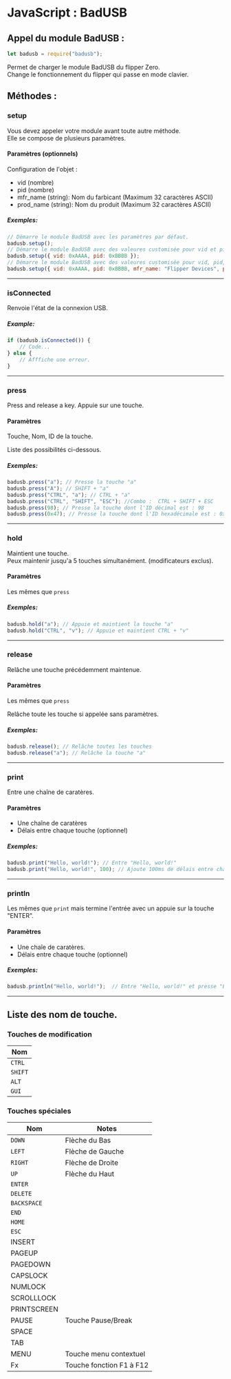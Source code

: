 # JavaScript : BadUSB
## Appel du module BadUSB :
```js
let badusb = require("badusb");
``` 

Permet de charger le module BadUSB du flipper Zero. <br>
Change le fonctionnement du flipper qui passe en mode clavier.

## Méthodes :
### setup
Vous devez appeler votre module avant toute autre méthode.<br>
Elle se compose de plusieurs paramètres.

#### Paramètres (optionnels)
Configuration de l'objet :
- vid (nombre)
- pid (nombre)
- mfr_name (string): Nom du farbicant (Maximum 32 caractères ASCII)
- prod_name (string): Nom du produit (Maximum 32 caractères ASCII)

##### Exemples:
```js
// Démarre le module BadUSB avec les paramètres par défaut. 
badusb.setup();
// Démarre le module BadUSB avec des valeures customisée pour vid et pid.
badusb.setup({ vid: 0xAAAA, pid: 0xBBBB }); 
// Démarre le module BadUSB avec des valeures customisée pour vid, pid, le farbicant et le produit.
badusb.setup({ vid: 0xAAAA, pid: 0xBBBB, mfr_name: "Flipper Devices", prod_name: "Flipper Zero" });
```
---

### isConnected
Renvoie l'état de la connexion USB.

##### Example:
```js
if (badusb.isConnected()) {
    // Code...
} else {
    // Afffiche une erreur.
}
```

---
### press
Press and release a key.
Appuie sur une touche.

#### Paramètres
Touche, Nom, ID de la touche.

Liste des possibilités ci-dessous.

##### Exemples:
```js
badusb.press("a"); // Presse la touche "a"
badusb.press("A"); // SHIFT + "a"
badusb.press("CTRL", "a"); // CTRL + "a"
badusb.press("CTRL", "SHIFT", "ESC"); //Combo :  CTRL + SHIFT + ESC
badusb.press(98); // Presse la touche dont l'ID décimal est : 98
badusb.press(0x47); // Presse la touche dont l'ID hexadécimale est : 0x41
```

---
### hold
Maintient une touche.<br>
Peux maintenir jusqu'a 5 touches simultanément. (modificateurs exclus).

#### Paramètres
Les mêmes que `press`

##### Exemples:
```js
badusb.hold("a"); // Appuie et maintient la touche "a"
badusb.hold("CTRL", "v"); // Appuie et maintient CTRL + "v" 
```

---
### release
Relâche une touche précédemment maintenue.

#### Paramètres
Les mêmes que `press`

Relâche toute les touche si appelée sans paramètres.

##### Exemples:
```js
badusb.release(); // Relâche toutes les touches
badusb.release("a"); // Relâche la touche "a"
```

---
### print
Entre une chaîne de caratères.

#### Paramètres
- Une chaîne de caratères
- Délais entre chaque touche (optionnel)

##### Exemples:
```js
badusb.print("Hello, world!"); // Entre "Hello, world!"
badusb.print("Hello, world!", 100); // Ajoute 100ms de délais entre chaque appuie de touche
```

---
### println
Les mêmes que `print` mais termine l'entrée avec un appuie sur la touche "ENTER".

#### Paramètres
- Une chaîe de caratères.
- Délais entre chaque touche (optionnel)

##### Exemples:
```js
badusb.println("Hello, world!");  // Entre "Hello, world!" et presse "ENTER"
```

---
## Liste des nom de touche.

### Touches de modification

| Nom           |
| ------------- |
| `CTRL`        |            
| `SHIFT`       |  
| `ALT`         |
| `GUI`         |  

### Touches spéciales

| Nom                | Notes                    |
| ------------------ | ------------------------ |
| `DOWN`             | Flèche du Bas            |
| `LEFT`             | Flèche de Gauche         |
| `RIGHT`            | Flèche de Droite         |
| `UP`               | Flèche du Haut           |
| `ENTER`            |                          |
| `DELETE`           |                          |
| `BACKSPACE`        |                          |
| `END`              |                          |
| `HOME`             |                          |
| `ESC`              |                          |
| INSERT             |                          |
| PAGEUP             |                          |
| PAGEDOWN           |                          |
| CAPSLOCK           |                          |
| NUMLOCK            |                          |
| SCROLLLOCK         |                          |
| PRINTSCREEN        |                          |
| PAUSE              | Touche Pause/Break       |
| SPACE              |                          |
| TAB                |                          |
| MENU               | Touche menu contextuel   |
| Fx                 | Touche fonction F1 à F12 |
